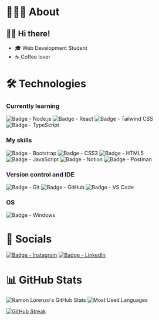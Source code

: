 # 🧑🏻‍💻 About

## 👋🏻 Hi there!

- 🎓 Web Development Student
- ☕ Coffee lover

# 🛠️ Technologies

### Currently learning

![Badge - Node.js](https://img.shields.io/badge/Node.js-339933.svg?style=for-the-badge&logo=nodedotjs&logoColor=white)
![Badge - React](https://img.shields.io/badge/React-181717.svg?style=for-the-badge&logo=react)
![Badge - Tailwind CSS](https://img.shields.io/badge/Tailwind_CSS-181717.svg?style=for-the-badge&logo=tailwindcss)
![Badge - TypeScript](https://img.shields.io/badge/TypeScript-007ACC.svg?style=for-the-badge&logo=typescript&logoColor=white)

### My skills

![Badge - Bootstrap](https://img.shields.io/badge/Bootstrap-8812fc.svg?style=for-the-badge&logo=bootstrap&logoColor=white)
![Badge - CSS3](https://img.shields.io/badge/CSS3-007ACC.svg?style=for-the-badge&logo=css3)
![Badge - HTML5](https://img.shields.io/badge/HTML5-E34F26.svg?style=for-the-badge&logo=html5&logoColor=white)
![Badge - JavaScript](https://img.shields.io/badge/JavaScript-181717.svg?style=for-the-badge&logo=javascript)
![Badge - Notion](https://img.shields.io/badge/Notion-181717.svg?style=for-the-badge&logo=notion)
![Badge - Postman](https://img.shields.io/badge/Postman-ff6c37.svg?style=for-the-badge&logo=postman&logoColor=white)

### Version control and IDE

![Badge - Git](https://img.shields.io/badge/Git-181717.svg?style=for-the-badge&logo=git)
![Badge - GitHub](https://img.shields.io/badge/GitHub-181717.svg?style=for-the-badge&logo=github)
![Badge - VS Code](https://img.shields.io/badge/VS_Code-007ACC.svg?style=for-the-badge&logo=visualstudiocode&logoColor=white)

### OS

![Badge - Windows](https://img.shields.io/badge/Windows-007ACC?style=for-the-badge&logo=windows)

# 🔗 Socials

[![Badge - Instagram](https://img.shields.io/badge/Instagram-e4405f.svg?style=for-the-badge&logo=instagram&logoColor=white)](https://instagram.com/ramoonlorenzo)
[![Badge - LinkedIn](https://img.shields.io/badge/LinkedIn-007ec6.svg?style=for-the-badge&logo=linkedin&logoColor=white)](https://linkedin.com/in/ramoonlorenzo)

# 📊 GitHub Stats

![Ramon Lorenzo's GitHub Stats](https://github-readme-stats.vercel.app/api?username=ramoonlorenzo&show_icons=true&theme=dracula&hide_border=false)
![Most Used Languages](https://github-readme-stats.vercel.app/api/top-langs/?username=ramoonlorenzo&theme=dracula&hide_border=false&layout=compact)

[![GitHub Streak](https://streak-stats.demolab.com?user=ramoonlorenzo&theme=dracula&hide_border=false)](https://git.io/streak-stats)
